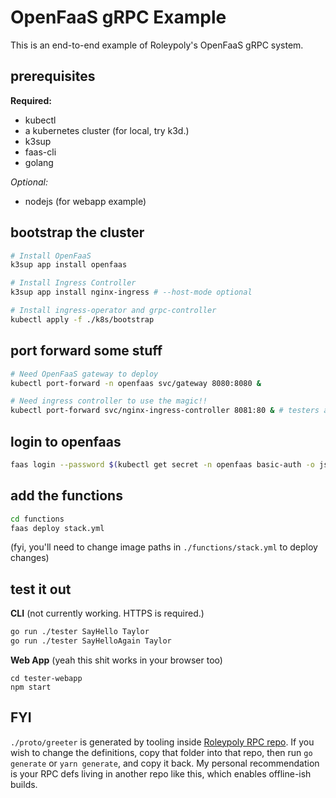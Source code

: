 # OpenFaaS gRPC Example

This is an end-to-end example of Roleypoly's OpenFaaS gRPC system. 

## prerequisites

**Required:**
- kubectl
- a kubernetes cluster (for local, try k3d.)
- k3sup
- faas-cli
- golang

*Optional:*
- nodejs (for webapp example)

## bootstrap the cluster

```sh
# Install OpenFaaS
k3sup app install openfaas

# Install Ingress Controller
k3sup app install nginx-ingress # --host-mode optional

# Install ingress-operator and grpc-controller
kubectl apply -f ./k8s/bootstrap
```

## port forward some stuff

```sh
# Need OpenFaaS gateway to deploy
kubectl port-forward -n openfaas svc/gateway 8080:8080 &

# Need ingress controller to use the magic!!
kubectl port-forward svc/nginx-ingress-controller 8081:80 & # testers assume localhost:8081
```

## login to openfaas

```sh
faas login --password $(kubectl get secret -n openfaas basic-auth -o jsonpath="{.data.basic-auth-password}" | base64 --decode; echo)
```


## add the functions

```sh
cd functions
faas deploy stack.yml
```

(fyi, you'll need to change image paths in `./functions/stack.yml` to deploy changes)

## test it out

**CLI** (not currently working. HTTPS is required.)

```sh
go run ./tester SayHello Taylor
go run ./tester SayHelloAgain Taylor
```

**Web App** (yeah this shit works in your browser too)

```
cd tester-webapp
npm start
```

## FYI

`./proto/greeter` is generated by tooling inside [Roleypoly RPC repo](https://github.com/roleypoly/rpc). If you wish to change the definitions, copy that folder into that repo, then run `go generate` or `yarn generate`, and copy it back. My personal recommendation is your RPC defs living in another repo like this, which enables offline-ish builds.